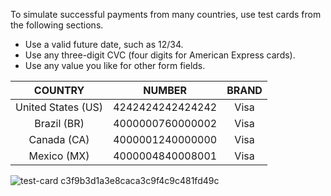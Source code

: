 To simulate successful payments from many countries, use test cards from the following sections.

- Use a valid future date, such as 12/34.
- Use any three-digit CVC (four digits for American Express cards).
- Use any value you like for other form fields.

|       COUNTRY      |      NUMBER      | BRAND |
|:------------------:|:----------------:|:-----:|
| United States (US) | 4242424242424242 | Visa  |
|     Brazil (BR)    | 4000000760000002 | Visa  |
|     Canada (CA)    | 4000001240000000 | Visa  |
|     Mexico (MX)    | 4000004840008001 | Visa  |

![test-card c3f9b3d1a3e8caca3c9f4c9c481fd49c](https://user-images.githubusercontent.com/95842645/212977373-f1309789-84d5-40fc-b56d-e8a877d50f59.jpg)
